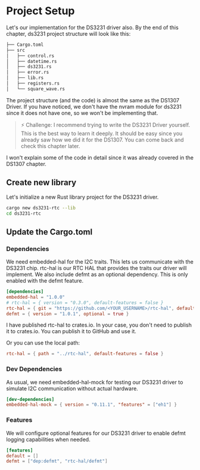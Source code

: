 # Project Setup

Let's our implementation for the DS3231 driver also. By the end of this chapter, ds3231 project structure will look like this:

```sh
├── Cargo.toml
├── src
│   ├── control.rs
│   ├── datetime.rs
│   ├── ds3231.rs
│   ├── error.rs
│   ├── lib.rs
│   ├── registers.rs
│   └── square_wave.rs
```

The project structure (and the code) is almost the same as the DS1307 Driver. If you have noticed, we don't have the nvram module for ds3231 since it does not have one, so we won't be implementing that.

> ⚡ Challenge: I recommend trying to write the DS3231 Driver yourself. This is the best way to learn it deeply. It should be easy since you already saw how we did it for the DS1307. You can come back and check this chapter later.

I won't explain some of the code in detail since it was already covered in the DS1307 chapter.

## Create new library

Let's initialize a new Rust library project for the DS3231 driver.

```sh
cargo new ds3231-rtc --lib
cd ds3231-rtc
```

## Update the Cargo.toml

### Dependencies

We need embedded-hal for the I2C traits. This lets us communicate with the DS3231 chip. rtc-hal is our RTC HAL that provides the traits our driver will implement. We also include defmt as an optional dependency. This is only enabled with the defmt feature.

```toml
[dependencies]
embedded-hal = "1.0.0"
# rtc-hal = { version = "0.3.0", default-features = false }
rtc-hal = { git = "https://github.com/<YOUR_USERNAME>/rtc-hal", default-features = false }
defmt = { version = "1.0.1", optional = true }
```

I have published rtc-hal to crates.io. In your case, you don't need to publish it to crates.io. You can publish it to GitHub and use it.

Or you can use the local path:

```toml
rtc-hal = { path = "../rtc-hal", default-features = false }
```

### Dev Dependencies

As usual, we need embedded-hal-mock for testing our DS3231 driver to simulate I2C communication without actual hardware.

```toml
[dev-dependencies]
embedded-hal-mock = { version = "0.11.1", "features" = ["eh1"] }
```

### Features

We will configure optional features for our DS3231 driver to enable defmt logging capabilities when needed.

```toml
[features]
default = []
defmt = ["dep:defmt", "rtc-hal/defmt"]
```
